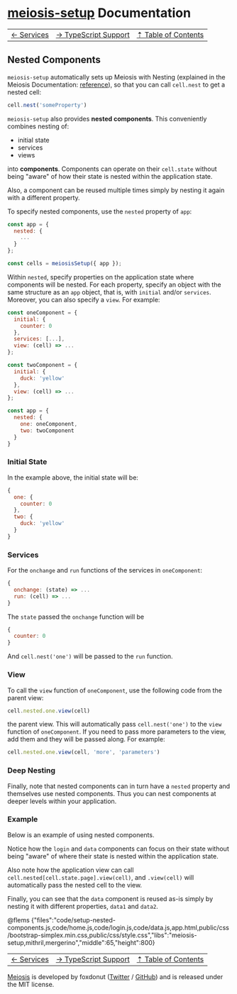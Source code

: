 # [meiosis-setup](https://meiosis.js.org/setup) Documentation

| | | |
| ---- | ---- | ---- |
| [&larr; Services](setup-services.html) | [&rarr; TypeScript Support](setup-typescript-support.html) | [&#8673; Table of Contents](setup-toc.html) |

## Nested Components

`meiosis-setup` automatically sets up Meiosis with Nesting (explained in the Meiosis Documentation:
[reference](http://meiosis.js.org/docs/09-nesting.html)), so that you can call `cell.nest` to get a
nested cell:

```js
cell.nest('someProperty')
```

`meiosis-setup` also provides **nested components**. This conveniently combines nesting of:
- initial state
- services
- views

into **components**. Components can operate on their `cell.state` without being "aware" of how their
state is nested within the application state.

Also, a component can be reused multiple times simply by nesting it again with a different property.

To specify nested components, use the `nested` property of `app`:

```js
const app = {
  nested: {
    ...
  }
};

const cells = meiosisSetup({ app });
```

Within `nested`, specify properties on the application state where components will be nested. For
each property, specify an object with the same structure as an `app` object, that is, with
`initial` and/or `services`. Moreover, you can also specify a `view`. For example:

```js
const oneComponent = {
  initial: {
    counter: 0
  },
  services: [...],
  view: (cell) => ...
};

const twoComponent = {
  initial: {
    duck: 'yellow'
  },
  view: (cell) => ...
};

const app = {
  nested: {
    one: oneComponent,
    two: twoComponent
  }
}
```

### Initial State

In the example above, the initial state will be:

```js
{
  one: {
    counter: 0
  },
  two: {
    duck: 'yellow'
  }
}
```

### Services

For the `onchange` and `run` functions of the services in `oneComponent`:

```js
{
  onchange: (state) => ...
  run: (cell) => ...
}
```

The `state` passed the `onchange` function will be

```js
{
  counter: 0
}
```

And `cell.nest('one')` will be passed to the `run` function.

### View

To call the `view` function of `oneComponent`, use the following code from the parent view:

```js
cell.nested.one.view(cell)
```

the parent view. This will automatically pass `cell.nest('one')` to the `view` function of
`oneComponent`. If you need to pass more parameters to the view, add them and they will be passed
along. For example:

```js
cell.nested.one.view(cell, 'more', 'parameters')
```

### Deep Nesting

Finally, note that nested components can in turn have a `nested` property and themselves use nested
components. Thus you can nest components at deeper levels within your application.

### Example

Below is an example of using nested components.

Notice how the `login` and `data` components can focus on their state without being "aware" of where
their state is nested within the application state.

Also note how the application view can call `cell.nested[cell.state.page].view(cell)`, and
`.view(cell)` will automatically pass the nested cell to the view.

Finally, you can see that the `data` component is reused as-is simply by nesting it with different
properties, `data1` and `data2`.

@flems {"files":"code/setup-nested-components.js,code/home.js,code/login.js,code/data.js,app.html,public/css/bootstrap-simplex.min.css,public/css/style.css","libs":"meiosis-setup,mithril,mergerino","middle":65,"height":800}

| | | |
| ---- | ---- | ---- |
| [&larr; Services](setup-services.html) | [&rarr; TypeScript Support](setup-typescript-support.html) | [&#8673; Table of Contents](setup-toc.html) |

[Meiosis](https://meiosis.js.org) is developed by foxdonut ([Twitter](http://twitter.com/foxdonut00) /
[GitHub](https://github.com/foxdonut)) and is released under the MIT license.
